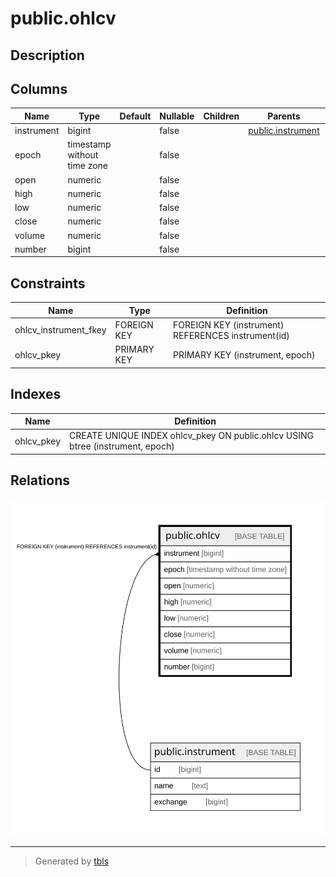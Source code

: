 # public.ohlcv

## Description

## Columns

| Name | Type | Default | Nullable | Children | Parents | Comment |
| ---- | ---- | ------- | -------- | -------- | ------- | ------- |
| instrument | bigint |  | false |  | [public.instrument](public.instrument.md) |  |
| epoch | timestamp without time zone |  | false |  |  |  |
| open | numeric |  | false |  |  |  |
| high | numeric |  | false |  |  |  |
| low | numeric |  | false |  |  |  |
| close | numeric |  | false |  |  |  |
| volume | numeric |  | false |  |  |  |
| number | bigint |  | false |  |  |  |

## Constraints

| Name | Type | Definition |
| ---- | ---- | ---------- |
| ohlcv_instrument_fkey | FOREIGN KEY | FOREIGN KEY (instrument) REFERENCES instrument(id) |
| ohlcv_pkey | PRIMARY KEY | PRIMARY KEY (instrument, epoch) |

## Indexes

| Name | Definition |
| ---- | ---------- |
| ohlcv_pkey | CREATE UNIQUE INDEX ohlcv_pkey ON public.ohlcv USING btree (instrument, epoch) |

## Relations

![er](public.ohlcv.svg)

---

> Generated by [tbls](https://github.com/k1LoW/tbls)
